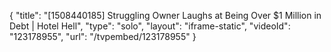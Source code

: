 {
    "title": "[1508440185] Struggling Owner Laughs at Being Over $1 Million in Debt | Hotel Hell",
    "type": "solo",
    "layout": "iframe-static",
    "videoId": "123178955",
    "url": "\/tvpembed\/123178955"
}